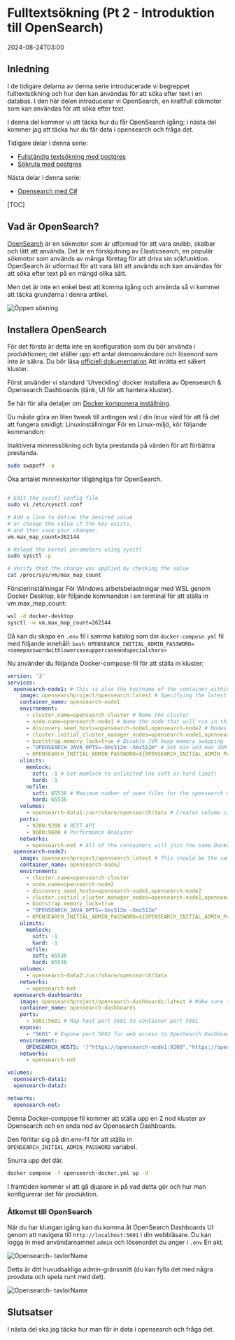# Fulltextsökning (Pt 2 - Introduktion till OpenSearch)

<!--category-- OpenSearch -->
<datetime class="hidden">2024-08-24T03:00</datetime>

## Inledning

I de tidigare delarna av denna serie introducerade vi begreppet fulltextsökning och hur den kan användas för att söka efter text i en databas. I den här delen introducerar vi OpenSearch, en kraftfull sökmotor som kan användas för att söka efter text.

I denna del kommer vi att täcka hur du får OpenSearch igång; i nästa del kommer jag att täcka hur du får data i opensearch och fråga det.

Tidigare delar i denna serie:

- [Fullständig textsökning med postgres](/blog/textsearchingpt1)
- [Sökruta med postgres](/blog/textsearchingpt11)

Nästa delar i denna serie:

- [Opensearch med C#](/blog/textsearchingpt3)

[TOC]

## Vad är OpenSearch?

[OpenSearch](https://opensearch.org/) är en sökmotor som är utformad för att vara snabb, skalbar och lätt att använda. Det är en förskjutning av Elasticsearch, en populär sökmotor som används av många företag för att driva sin sökfunktion. OpenSearch är utformad för att vara lätt att använda och kan användas för att söka efter text på en mängd olika sätt.

Men det är inte en enkel best att komma igång och använda så vi kommer att täcka grunderna i denna artikel.

![Öppen sökning](opensearch.webp?width=900&quality=25)

## Installera OpenSearch

För det första är detta inte en konfiguration som du bör använda i produktionen; det ställer upp ett antal demoanvändare och lösenord som inte är säkra. Du bör läsa [officiell dokumentation](https://opensearch.org/docs/) Att inrätta ett säkert kluster.

Först använder vi standard 'Utveckling' docker installera av Opensearch & Opensearch Dashboards (tänk, UI för att hantera kluster).

Se här för alla detaljer om [Docker komponera inställning](https://opensearch.org/docs/latest/install-and-configure/install-opensearch/docker/).

Du måste göra en liten tweak till antingen wsl / din linux värd för att få det att fungera smidigt:
Linuxinställningar
För en Linux-miljö, kör följande kommandon:

Inaktivera minnessökning och byta prestanda på värden för att förbättra prestanda.

```bash
sudo swapoff -a
```

Öka antalet minneskartor tillgängliga för OpenSearch.

```bash

# Edit the sysctl config file
sudo vi /etc/sysctl.conf

# Add a line to define the desired value
# or change the value if the key exists,
# and then save your changes.
vm.max_map_count=262144

# Reload the kernel parameters using sysctl
sudo sysctl -p

# Verify that the change was applied by checking the value
cat /proc/sys/vm/max_map_count

```

Fönsterinställningar
För Windows arbetsbelastningar med WSL genom Docker Desktop, kör följande kommandon i en terminal för att ställa in vm.max_map_count:

```bash
wsl -d docker-desktop
sysctl -w vm.max_map_count=262144
```

Då kan du skapa en `.env` fil i samma katalog som din `docker-compose.yml` fil med följande innehåll:
`bash OPENSEARCH_INITIAL_ADMIN_PASSWORD=<somepasswordwithlowercaseuppercaseandspecialchars> `

Nu använder du följande Docker-compose-fil för att ställa in kluster:

```yaml
version: '3'
services:
  opensearch-node1: # This is also the hostname of the container within the Docker network (i.e. https://opensearch-node1/)
    image: opensearchproject/opensearch:latest # Specifying the latest available image - modify if you want a specific version
    container_name: opensearch-node1
    environment:
      - cluster.name=opensearch-cluster # Name the cluster
      - node.name=opensearch-node1 # Name the node that will run in this container
      - discovery.seed_hosts=opensearch-node1,opensearch-node2 # Nodes to look for when discovering the cluster
      - cluster.initial_cluster_manager_nodes=opensearch-node1,opensearch-node2 # Nodes eligible to serve as cluster manager
      - bootstrap.memory_lock=true # Disable JVM heap memory swapping
      - "OPENSEARCH_JAVA_OPTS=-Xms512m -Xmx512m" # Set min and max JVM heap sizes to at least 50% of system RAM
      - OPENSEARCH_INITIAL_ADMIN_PASSWORD=${OPENSEARCH_INITIAL_ADMIN_PASSWORD}    # Sets the demo admin user password when using demo configuration, required for OpenSearch 2.12 and later
    ulimits:
      memlock:
        soft: -1 # Set memlock to unlimited (no soft or hard limit)
        hard: -1
      nofile:
        soft: 65536 # Maximum number of open files for the opensearch user - set to at least 65536
        hard: 65536
    volumes:
      - opensearch-data1:/usr/share/opensearch/data # Creates volume called opensearch-data1 and mounts it to the container
    ports:
      - 9200:9200 # REST API
      - 9600:9600 # Performance Analyzer
    networks:
      - opensearch-net # All of the containers will join the same Docker bridge network
  opensearch-node2:
    image: opensearchproject/opensearch:latest # This should be the same image used for opensearch-node1 to avoid issues
    container_name: opensearch-node2
    environment:
      - cluster.name=opensearch-cluster
      - node.name=opensearch-node2
      - discovery.seed_hosts=opensearch-node1,opensearch-node2
      - cluster.initial_cluster_manager_nodes=opensearch-node1,opensearch-node2
      - bootstrap.memory_lock=true
      - "OPENSEARCH_JAVA_OPTS=-Xms512m -Xmx512m"
      - OPENSEARCH_INITIAL_ADMIN_PASSWORD=${OPENSEARCH_INITIAL_ADMIN_PASSWORD}
    ulimits:
      memlock:
        soft: -1
        hard: -1
      nofile:
        soft: 65536
        hard: 65536
    volumes:
      - opensearch-data2:/usr/share/opensearch/data
    networks:
      - opensearch-net
  opensearch-dashboards:
    image: opensearchproject/opensearch-dashboards:latest # Make sure the version of opensearch-dashboards matches the version of opensearch installed on other nodes
    container_name: opensearch-dashboards
    ports:
      - 5601:5601 # Map host port 5601 to container port 5601
    expose:
      - "5601" # Expose port 5601 for web access to OpenSearch Dashboards
    environment:
      OPENSEARCH_HOSTS: '["https://opensearch-node1:9200","https://opensearch-node2:9200"]' # Define the OpenSearch nodes that OpenSearch Dashboards will query
    networks:
      - opensearch-net

volumes:
  opensearch-data1:
  opensearch-data2:

networks:
  opensearch-net:
```

Denna Docker-compose fil kommer att ställa upp en 2 nod kluster av Opensearch och en enda nod av Opensearch Dashboards.

Den förlitar sig på din.env-fil för att ställa in `OPENSEARCH_INITIAL_ADMIN_PASSWORD` variabel.

Snurra upp det där.

```bash
docker compose -f opensearch-docker.yml up -d
```

I framtiden kommer vi att gå djupare in på vad detta gör och hur man konfigurerar det för produktion.

### Åtkomst till OpenSearch

När du har klungan igång kan du komma åt OpenSearch Dashboards UI genom att navigera till `http://localhost:5601` i din webbläsare. Du kan logga in med användarnamnet `admin` och lösenordet du anger i `.env` En akt.

![Opensearch- tavlorName](opensearchdashboards.png?width=600&format=webp&quality=25)

Detta är ditt huvudsakliga admin-gränssnitt (du kan fylla det med några provdata och spela runt med det).

![Opensearch- tavlorName](dashboard.png?width=600&format=webp&quality=25)

## Slutsatser

I nästa del ska jag täcka hur man får in data i opensearch och fråga det.